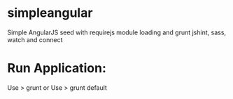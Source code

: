 # simpleangular
Simple AngularJS seed with requirejs module loading and grunt jshint, sass, watch and connect

# Run Application: 
Use > grunt or Use > grunt default
